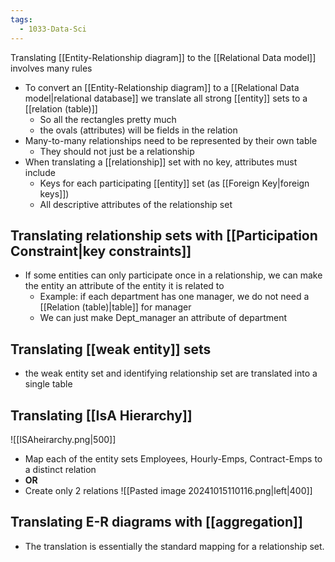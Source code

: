 ```yaml
---
tags:
  - 1033-Data-Sci
---
```

Translating [[Entity-Relationship diagram]] to the [[Relational Data model]] involves many rules

- To convert an [[Entity-Relationship diagram]] to a [[Relational Data model|relational database]] we translate all strong [[entity]] sets to a [[relation (table)]]
	- So all the rectangles pretty much
	- the ovals (attributes) will be fields in the relation
- Many-to-many relationships need to be represented by their own table
	- They should not just be a relationship
- When translating a [[relationship]] set with no key, attributes must include
	- Keys for each participating [[entity]] set (as [[Foreign Key|foreign keys]])
	- All descriptive attributes of the relationship set
## Translating relationship sets with [[Participation Constraint|key constraints]]
- If some entities can only participate once in a relationship, we can make the entity an attribute of the entity it is related to
	- Example: if each department has one manager, we do not need a [[Relation (table)|table]] for manager
	- We can just make Dept_manager an attribute of department
## Translating [[weak entity]] sets
- the weak entity set and identifying relationship set are translated into a single table
## Translating [[IsA Hierarchy]]
![[ISAheirarchy.png|500]]
- Map each of the entity sets Employees, Hourly-Emps, Contract-Emps to a distinct relation
- **OR**
- Create only 2 relations ![[Pasted image 20241015110116.png|left|400]]
## Translating E-R diagrams with [[aggregation]]
- The translation is essentially the standard mapping for a relationship set.